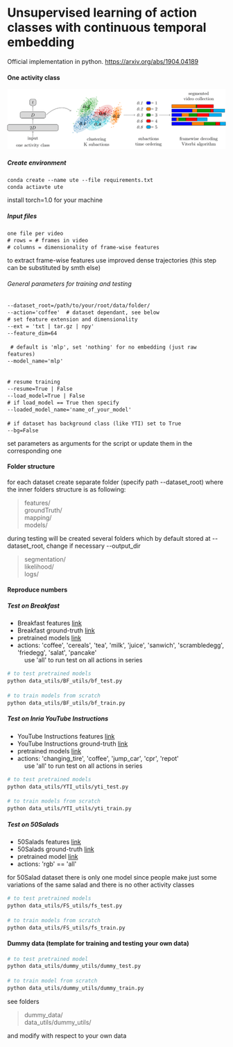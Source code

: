 # Unsupervised learning of action classes with continuous temporal embedding

Official implementation in python.  https://arxiv.org/abs/1904.04189

#### One activity class

![alt text](https://github.com/Annusha/unsup_temp_embed/blob/master/supp_mat/local_pipeline_v.png)


##### Create environment
```
conda create --name ute --file requirements.txt
conda actiavte ute
```
install torch=1.0 for your machine

##### Input files
```
one file per video
# rows = # frames in video
# columns = dimensionality of frame-wise features
```
to extract frame-wise features use improved dense trajectories (this step can be substituted by smth else)

###### General parameters for training and testing
```
--dataset_root=/path/to/your/root/data/folder/
--action='coffee'  # dataset dependant, see below
# set feature extension and dimensionality
--ext = 'txt | tar.gz | npy'
--feature_dim=64 

 # default is 'mlp', set 'nothing' for no embedding (just raw features)
--model_name='mlp'


# resume training
--resume=True | False  
--load_model=True | False
# if load_model == True then specify
--loaded_model_name='name_of_your_model'

# if dataset has background class (like YTI) set to True 
--bg=False
```
set parameters as arguments for the script or update them in the corresponding one


#### Folder structure
for each dataset create separate folder (specify path --dataset_root) where the inner folders structure is as following:

> features/  
> groundTruth/  
> mapping/  
> models/

during testing will be created several folders which by default stored at --dataset_root, change if necessary 
--output_dir 

> segmentation/  
> likelihood/  
> logs/  

#### Reproduce numbers


##### Test on Breakfast

- Breakfast features [link](https://drive.google.com/open?id=1Ar4XKA_moL7gcczjxKpZZY4zJ_zBcOdG)
- Breakfast ground-truth [link](https://drive.google.com/open?id=1-1ie5gAwQozhIHr_ggMtlxgrE699dnvc)
- pretrained models [link](https://drive.google.com/open?id=1Ok5w5yvDP5VBuaJj1k17J1OWsw-j58_z)
- actions: 'coffee', 'cereals', 'tea', 'milk', 'juice', 'sanwich', 'scrambledegg', 'friedegg', 'salat', 
'pancake'  
 &nbsp;&nbsp;&nbsp;&nbsp;use 'all' to run test on all actions in series 
 ```bash
 # to test pretrained models
python data_utils/BF_utils/bf_test.py

# to train models from scratch
python data_utils/BF_utils/bf_train.py
```
 
 

##### Test on Inria YouTube Instructions

- YouTube Instructions features [link](https://drive.google.com/open?id=1HyF3_bwWgz1QNgzLvN4J66TJVsQTYFTa) 
- YouTube Instructions ground-truth [link](https://drive.google.com/open?id=1ENgdHvwHj2vFwflVXosCkCVP9mfLL5lP)
- pretrained models [link](https://drive.google.com/open?id=1Ao_sC9ZPX8ZznCyLNAclkGIE3aBSekIC)
- actions: 'changing_tire', 'coffee', 'jump_car', 'cpr', 'repot'  
 &nbsp;&nbsp;&nbsp;&nbsp;use 'all' to run test on all actions in series  
 
 ```bash
 # to test pretrained models
python data_utils/YTI_utils/yti_test.py

# to train models from scratch
python data_utils/YTI_utils/yti_train.py
```
 

##### Test on 50Salads

- 50Salads features [link](https://drive.google.com/open?id=17o0WfF970cVnazrRuOWE92-OiYHEXTT3)
- 50Salads ground-truth [link](https://drive.google.com/open?id=1mzcN9pz1tKygklQOiWI7iEvcJ1vJfU3R)
- pretrained model [link](https://drive.google.com/open?id=1mTfm15zC3Uc-_NMApuEiqosaiQUnivzJ)
- actions: 'rgb' == 'all'

for 50Salad dataset there is only one model since people make just some variations of the same salad and there is no 
other activity classes

 ```bash
 # to test pretrained models
python data_utils/FS_utils/fs_test.py

# to train models from scratch
python data_utils/FS_utils/fs_train.py
```


#### Dummy data (template for training and testing your own data)
 ```bash
 # to test pretrained model
python data_utils/dummy_utils/dummy_test.py

# to train model from scratch
python data_utils/dummy_utils/dummy_train.py
```
see folders 
> dummy_data/  
> data_utils/dummy_utils/    

and modify with respect to your own data

